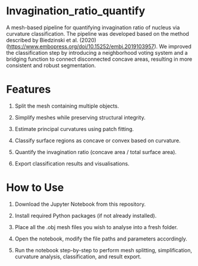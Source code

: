 # Invagination_ratio_quantify
A mesh-based pipeline for quantifying invagination ratio of nucleus via curvature classification. The pipeline was developed based on the method described by Biedzinski et al. (2020) (https://www.embopress.org/doi/10.15252/embj.2019103957). 
We improved the classification step by introducing a neighborhood voting system and a bridging function to connect disconnected concave areas, resulting in more consistent and robust segmentation.

# Features
1. Split the mesh containing multiple objects.

2. Simplify meshes while preserving structural integrity.

3. Estimate principal curvatures using patch fitting.

4. Classify surface regions as concave or convex based on curvature.

5. Quantify the invagination ratio (concave area / total surface area).

6. Export classification results and visualisations.

# How to Use
1. Download the Jupyter Notebook from this repository.

2. Install required Python packages (if not already installed).

3. Place all the .obj mesh files you wish to analyse into a fresh folder.

4. Open the notebook, modify the file paths and parameters accordingly.

5. Run the notebook step-by-step to perform mesh splitting, simplification, curvature analysis, classification, and result export.
